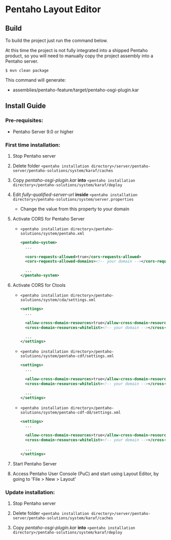 # Pentaho Layout Editor

## Build
To build the project just run the command below.

At this time the project is not fully integrated into a shipped Pentaho product,
so you will need to manually copy the project assembly into a Pentaho server.

```
$ mvn clean package
```
This command will generate:
 - assemblies/pentaho-feature/target/pentaho-osgi-plugin.kar

## Install Guide

### Pre-requisites:
* Pentaho Server 9.0 or higher

### First time installation:

1. Stop Pentaho server

2. Delete folder ```<pentaho installation directory>/server/pentaho-server/pentaho-solutions/system/karaf/caches```

3. Copy *pentaho-osgi-plugin.kar* **into** ```<pentaho installation directory>/pentaho-solutions/system/karaf/deploy```

4. Edit *fully-qualified-server-url* **inside** ```<pentaho installation directory>/pentaho-solutions/system/server.properties```
    - Change the value from this property to your domain

5. Activate CORS for Pentaho Server
    - ```<pentaho installation directory>/pentaho-solutions/system/pentaho.xml```
      ```xml
      <pentaho-system>
        ...
        
        <cors-requests-allowed>true</cors-requests-allowed>
        <cors-requests-allowed-domains><!-- your domain --></cors-requests-allowed-domains>
      
        ...
      </pentaho-system>
      ```

6. Activate CORS for Ctools
    - ```<pentaho installation directory>/pentaho-solutions/system/cda/settings.xml```
      ```xml
      <settings>
        ...
      
        <allow-cross-domain-resources>true</allow-cross-domain-resources>
       	<cross-domain-resources-whitelist><!-- your domain --></cross-domain-resources-whitelist>
      
        ...
      </settings>
      ```

    - ```<pentaho installation directory>/pentaho-solutions/system/pentaho-cdf/settings.xml```
      ```xml
      <settings>
        ...
      
        <allow-cross-domain-resources>true</allow-cross-domain-resources>
        <cross-domain-resources-whitelist><!-- your domain --></cross-domain-resources-whitelist>
      
        ...
      </settings>
      ```

    - ```<pentaho installation directory>/pentaho-solutions/system/pentaho-cdf-dd/settings.xml```
      ```xml
      <settings>
        ...
      
        <allow-cross-domain-resources>true</allow-cross-domain-resources>
        <cross-domain-resources-whitelist><!-- your domain --></cross-domain-resources-whitelist>
      
        ...
      </settings>
      ```

7. Start Pentaho Server

8. Access Pentaho User Console (PuC) and start using Layout Editor, by going to 'File > New > Layout'

### Update installation:

1. Stop Pentaho server

2. Delete folder ```<pentaho installation directory>/server/pentaho-server/pentaho-solutions/system/karaf/caches```

3. Copy *pentaho-osgi-plugin.kar* **into** ```<pentaho installation directory>/pentaho-solutions/system/karaf/deploy```
